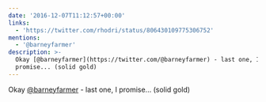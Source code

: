```yaml
---
date: '2016-12-07T11:12:57+00:00'
links:
  - 'https://twitter.com/rhodri/status/806430109775306752'
mentions:
  - '@barneyfarmer'
description: >-
  Okay [@barneyfarmer](https://twitter.com/@barneyfarmer) - last one, I
  promise... (solid gold)
---
```

Okay [@barneyfarmer](https://twitter.com/@barneyfarmer) - last one, I promise... (solid gold) 
